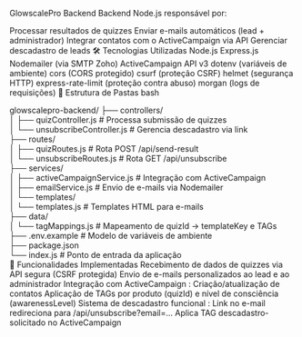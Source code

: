 GlowscalePro Backend
Backend Node.js responsável por:

Processar resultados de quizzes
Enviar e-mails automáticos (lead + administrador)
Integrar contatos com o ActiveCampaign via API
Gerenciar descadastro de leads
🛠️ Tecnologias Utilizadas
Node.js
Express.js
Nodemailer (via SMTP Zoho)
ActiveCampaign API v3
dotenv (variáveis de ambiente)
cors (CORS protegido)
csurf (proteção CSRF)
helmet (segurança HTTP)
express-rate-limit (proteção contra abuso)
morgan (logs de requisições)
📁 Estrutura de Pastas
bash


glowscalepro-backend/
├── controllers/  
│   ├── quizController.js         # Processa submissão de quizzes  
│   └── unsubscribeController.js  # Gerencia descadastro via link  
├── routes/  
│   ├── quizRoutes.js             # Rota POST /api/send-result  
│   └── unsubscribeRoutes.js      # Rota GET /api/unsubscribe  
├── services/  
│   ├── activeCampaignService.js  # Integração com ActiveCampaign  
│   ├── emailService.js           # Envio de e-mails via Nodemailer  
│   └── templates/  
│       └── templates.js          # Templates HTML para e-mails  
├── data/  
│   └── tagMappings.js            # Mapeamento de quizId → templateKey e TAGs  
├── .env.example                  # Modelo de variáveis de ambiente  
├── package.json  
└── index.js                      # Ponto de entrada da aplicação  
🧪 Funcionalidades Implementadas
Recebimento de dados de quizzes via API segura (CSRF protegida)
Envio de e-mails personalizados ao lead e ao administrador
Integração com ActiveCampaign :
Criação/atualização de contatos
Aplicação de TAGs por produto (quizId) e nível de consciência (awarenessLevel)
Sistema de descadastro funcional :
Link no e-mail redireciona para /api/unsubscribe?email=...
Aplica TAG descadastro-solicitado no ActiveCampaign